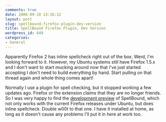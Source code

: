 ```yaml
---
comments: true
date: 2006-09-18 13:16:12
layout: post
slug: spellbound-firefox-plugin-dev-version
title: SpellBound Firefox Plugin, Dev Version
wordpress_id: 649
categories:
- General
---
```


Apparently Firefox 2 has inline spellcheck right out of the box.  Werd, I'm looking forward to it.  However, my Ubuntu systems still have Firefox 1.5.x and I don't want to start mucking around now that I've just started accepting I don't need to build everything by hand. Start pulling on that thread again and whole thing comes apart!

Normally I use a plugin for spell checking, but it stopped working a few updates ago. Firefox or the extension claims that they are no longer friends. So I was very happy to find the [development preview](http://forums.mozillazine.org/viewtopic.php?t=351130) of SpellBound, which not only works with the current Firefox releases under Ubuntu, but does inline spellcheck. Double w00t to that one.  I have it installed at home, as long as it doesn't cause any problems I'll put it in here at work too.
